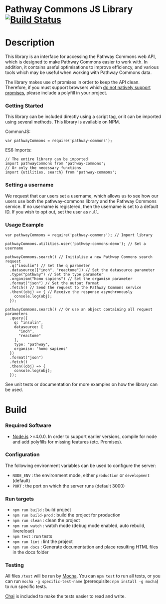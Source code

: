 Pathway Commons JS Library [![Build Status](https://travis-ci.org/PathwayCommons/cpath2-client.svg?branch=master)](https://travis-ci.org/PathwayCommons/cpath2-client)
================

# Description
This library is an interface for accessing the Pathway Commons web API, which is designed to make Pathway Commons easier to work with. In addition, it contains useful optimisations to improve efficiency, and various tools which may be useful when working with Pathway Commons data.

The library makes use of promises in order to keep the API clean. Therefore, if you must support browsers which [do not natively support promises](http://caniuse.com/#feat=promises), please include a polyfill in your project.

### Getting Started
This library can be included directly using a script tag, or it can be imported using several methods. This library is available on NPM.

CommonJS:
```
var pathwayCommons = require('pathway-commons');
```

ES6 Imports:
```
// The entire library can be imported
import pathwayCommons from 'pathway-commons';
// Or only the necessary functions
import {utilities, search} from 'pathway-commons';
```

### Setting a username
We request that our users set a username, which allows us to see how our users use both the pathway-commons library and the Pathway Commons service. If no username is registered, then the username is set to a default ID. If you wish to opt out, set the user as `null`.

### Usage Example
```
var pathwayCommons = require('pathway-commons'); // Import library

pathwayCommons.utilities.user('pathway-commons-demo'); // Set a username

pathwayCommons.search() // Initialise a new Pathway Commons search request
  .q("insulin") // Set the q parameter
  .datasource(["inoh", "reactome"]) // Set the datasource parameter
  .type("pathway") // Set the type parameter
  .organism("homo sapiens") // Set the orgamism parameter
  .format("json") // Set the output format
  .fetch() // Send the request to the Pathway Commons service
  .then((obj) => { // Receive the response asynchronously
    console.log(obj);
  });

pathwayCommons.search() // Or use an object containing all request parameters
  .query({
    q: "insulin",
    datasource: [
      "inoh",
      "reactome"
    ],
    type: "pathway",
    organism: "homo sapiens"
  })
  .format("json")
  .fetch()
  .then((obj) => {
    console.log(obj);
  });
```

See unit tests or documentation for more examples on how the library can be used.

# Build

### Required Software

- [Node.js](https://nodejs.org/en/) >=4.0.0. In order to support earlier versions, compile for node and add polyfills for missing features (etc. Promises).



### Configuration

The following environment variables can be used to configure the server:

- `NODE_ENV` : the environment mode, either `production` or `development` (default)
- `PORT` : the port on which the server runs (default 3000)



### Run targets

- `npm run build` : build project
- `npm run build-prod` : build the project for production
- `npm run clean` : clean the project
- `npm run watch` : watch mode (debug mode enabled, auto rebuild, livereload)
- `npm test` : run tests
- `npm run lint` : lint the project
- `npm run docs` : Generate documentation and place resulting HTML files in the docs folder



### Testing

All files `/test` will be run by [Mocha](https://mochajs.org/).  You can `npm test` to run all tests, or you can run `mocha -g specific-test-name` (prerequisite: `npm install -g mocha`) to run specific tests.

[Chai](http://chaijs.com/) is included to make the tests easier to read and write.
